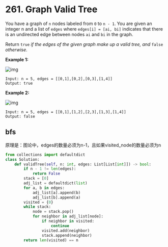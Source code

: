 # 261. Graph Valid Tree

You have a graph of `n` nodes labeled from `0` to `n - 1`. You are given an integer n and a list of `edges` where `edges[i] = [ai, bi]` indicates that there is an undirected edge between nodes `ai` and `bi` in the graph.

Return `true` *if the edges of the given graph make up a valid tree, and* `false` *otherwise*.

 

**Example 1:**

![img](https://assets.leetcode.com/uploads/2021/03/12/tree1-graph.jpg)

```
Input: n = 5, edges = [[0,1],[0,2],[0,3],[1,4]]
Output: true
```

**Example 2:**

![img](https://assets.leetcode.com/uploads/2021/03/12/tree2-graph.jpg)

```
Input: n = 5, edges = [[0,1],[1,2],[2,3],[1,3],[1,4]]
Output: false
```







## bfs

原理是：图论中，edges的数量必须为n-1，且如果visited_node的数量必须为n

```python
from collections import defaultdict
class Solution:
    def validTree(self, n: int, edges: List[List[int]]) -> bool:
        if n - 1 != len(edges):
            return False
        stack = [0]
        adj_list = defaultdict(list)
        for a, b in edges:
            adj_list[a].append(b)
            adj_list[b].append(a)
        visited = {0}
        while stack:
            node = stack.pop()
            for neighbor in adj_list[node]:
                if neighbor in visited:
                    continue
                visited.add(neighbor)
                stack.append(neighbor)
        return len(visited) == n
```

